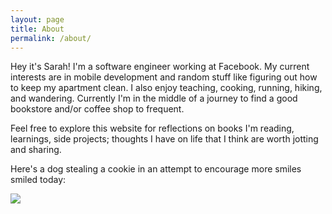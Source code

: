 ```yaml
---
layout: page
title: About
permalink: /about/
---
```


Hey it's Sarah! I'm a software engineer working at Facebook. My current interests are in mobile development and random stuff like figuring out how to keep my apartment clean. I also enjoy teaching, cooking, running, hiking, and wandering. Currently I'm in the middle of a journey to find a good bookstore and/or coffee shop to frequent.

Feel free to explore this website for reflections on books I'm reading, learnings, side projects; thoughts I have on life that I think are worth jotting and sharing.

Here's a dog stealing a cookie in an attempt to encourage more smiles smiled today:

![]({{site.baseurl}}/assets/img/pug.gif)
